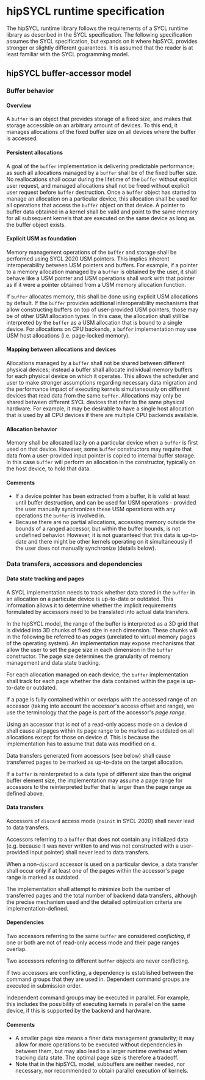 # hipSYCL runtime specification

The hipSYCL runtime library follows the requirements of a SYCL runtime library as described in the SYCL specification. The following specification assumes the SYCL specification, but expands on it where hipSYCL provides stronger or slightly different guarantees.
It is assumed that the reader is at least familiar with the SYCL programming model.

## hipSYCL buffer-accessor model

### Buffer behavior

#### Overview

A `buffer` is an object that provides storage of a fixed size, and makes that storage accessible on an arbitrary amount of devices. To this end, it manages allocations of the fixed buffer size on all devices where the buffer is accessed.

#### Persistent allocations

A goal of the `buffer` implementation is delivering predictable performance; as such all allocations managed by a `buffer` shall be of the fixed buffer size. No reallocations shall occur during the lifetime of the `buffer` without explicit user request, and managed allocations shall not be freed without explicit user request before `buffer` destruction. Once a `buffer` object has started to manage an allocation on a particular device, this allocation shall be used for all operations that access the `buffer` object on that device.
A pointer to buffer data obtained in a kernel shall be valid and point to the same memory for all subsequent kernels that are executed on the same device as long as the buffer object exists.

#### Explicit USM as foundation

Memory management operations of the `buffer` and storage shall be performed using SYCL 2020 USM pointers. This implies inherent interoperability between USM pointers and buffers. For example, if a pointer to a memory allocation managed by a `buffer` is obtained by the user, it shall behave like a USM pointer and USM operations shall work with that pointer as if it were a pointer obtained from a USM memory allocation function.

If `buffer` allocates memory, this shall be done using explicit USM allocations by default. If the `buffer` provides additional interoperability mechanisms that allow constructing buffers on top of user-provided USM pointers, those may be of other USM allocation types. In this case, the allocation shall still be interpreted by the `buffer` as a USM allocation that is bound to a single device.
For allocations on CPU backends, a `buffer` implementation may use USM host allocations (i.e. page-locked memory).

#### Mapping between allocations and devices

Allocations managed by a `buffer` shall not be shared between different physical devices; instead a buffer shall allocate individual memory buffers for each physical device on which it operates. This allows the scheduler and user to make stronger assumptions regarding necessary data migration and the performance impact of executing kernels simultaneously on different devices that read data from the same `buffer`. Allocations may only be shared between different SYCL devices that refer to the same physical hardware. For example, it may be desirable to have a single host allocation that is used by all CPU devices if there are multiple CPU backends available.

#### Allocation behavior

Memory shall be allocated lazily on a particular device when a `buffer` is first used on that device. However, some `buffer` constructors may require that data from a user-provided input pointer is copied to internal buffer storage. In this case `buffer` will perform an allocation in the constructor, typically on the host device, to hold that data.

#### Comments

* If a device pointer has been extracted from a buffer, it is valid at least until buffer destruction, and can be used for USM operations - provided the user manually synchronizes these USM operations with any operations the `buffer` is involved in.
* Because there are no partial allocations, accessing memory outside the bounds of a ranged accessor, but within the buffer bounds, is not undefined behavior. However, it is not guaranteed that this data is up-to-date and there might be other kernels operating on it simultaneously if the user does not manually synchronize (details below).


### Data transfers, accessors and dependencies

#### Data state tracking and pages

A SYCL implementation needs to track whether data stored in the `buffer` in an allocation on a particular device is up-to-date or outdated. This information allows it to determine whether the implicit requirements formulated by accessors need to be translated into actual data transfers.

In the hipSYCL model, the range of the buffer is interpreted as a 3D grid that is divided into 3D chunks of fixed size in each dimension. These chunks will in the following be referred to as *pages* (unrelated to virtual memory pages of the operating system). An implementation may expose mechanisms that allow the user to set the page size in each dimension in the `buffer` constructor. The page size determines the granularity of memory management and data state tracking.

For each allocation managed on each device, the `buffer` implementation shall track for each page whether the data contained within the page is up-to-date or outdated.

If a page is fully contained within or overlaps with the accessed range of an accessor (taking into account the accessor's access offset and range), we use the terminology that the page is part of the accessor's *page range*.

Using an accessor that is not of a read-only access mode on a device *d*  shall cause all pages within its page range to be marked as outdated on all allocations except for those on device *d*. This is because the implementation has to assume that data was modified on `d`.

Data transfers generated from accessors (see below) shall cause transferred pages to be marked as up-to-date on the target allocation.

If a `buffer` is reinterpreted to a data type of different size than the original buffer element size, the implementation may assume a page range for accessors to the reinterpreted buffer that is larger than the page range as defined above.

#### Data transfers

Accessors of `discard` access mode (`noinit` in SYCL 2020) shall never lead to data transfers.

Accessors referring to a `buffer` that does not contain any initialized data (e.g. because it was never written to and was not constructed with a user-provided input pointer) shall never lead to data transfers.

When a non-`discard` accessor is used on a particular device, a data transfer shall occur only if at least one of the pages within the accessor's page range is marked as outdated.

The implementation shall attempt to minimize both the number of transferred pages and the total number of backend data transfers, although the precise mechanism used and the detailed optimization criteria are implementation-defined.

#### Dependencies

Two accessors referring to the same `buffer` are considered *conflicting*, if one or both are not of read-only access mode and their page ranges overlap.

Two accessors referring to different `buffer` objects are never conflicting.

If two accessors are conflicting, a dependency is established between the command groups that they are used in. Dependent command groups are executed in submission order.

Independent command groups may be executed in parallel. For example, this includes the possibility of executing kernels in parallel on the same device, if this is supported by the backend and hardware.

#### Comments

* A smaller page size means a finer data management granularity; it may allow for more operations to be executed without dependencies in between them, but may also lead to a larger runtime overhead when tracking data state. The optimal page size is therefore a tradeoff. 
* Note that in the hipSYCL model, subbuffers are neither needed, nor necessary, nor recommended to obtain parallel execution of kernels.
